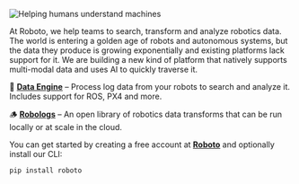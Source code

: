 ![Helping humans understand machines](https://github.com/roboto-ai/.github/assets/63735/8326cbc4-d00d-490f-adc2-cd1568449652)

At Roboto, we help teams to search, transform and analyze robotics data. The world is entering a golden age of robots and autonomous systems, but the data they produce is growing exponentially and existing platforms lack support for it. We are building a new kind of platform that natively supports multi-modal data and uses AI to quickly traverse it.

🔮 [**Data Engine**](https://roboto.ai) – Process log data from your robots to search and analyze it. Includes support for ROS, PX4 and more.

🪵 [**Robologs**](https://github.com/roboto-ai/robologs) – An open library of robotics data transforms that can be run locally or at scale in the cloud.

You can get started by creating a free account at [**Roboto**](https://app.roboto.ai) and optionally install our CLI:

```
pip install roboto
```
